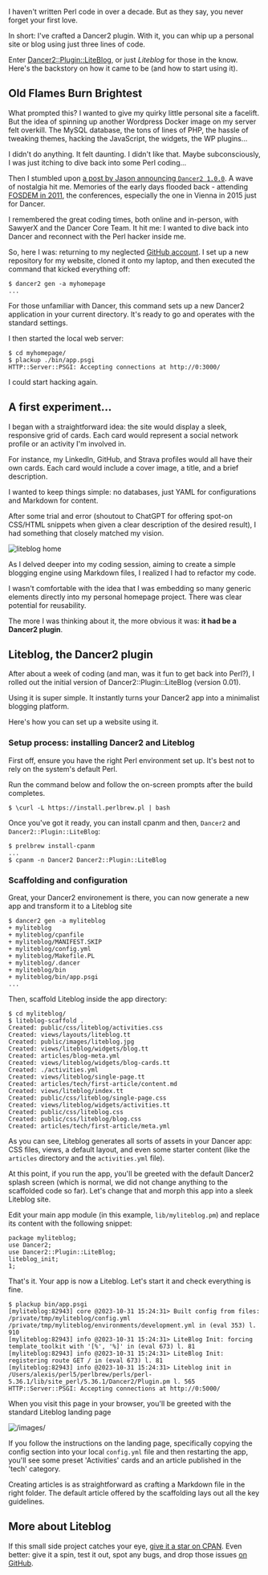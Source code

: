 I haven't written Perl code in over a decade. But as they say, you never forget
your first love.

In short: I've crafted a Dancer2 plugin. With it, you can whip up a personal
site or blog using just three lines of code.

Enter
[Dancer2::Plugin::LiteBlog](https://metacpan.org/pod/Dancer2::Plugin::LiteBlog),
or just *Liteblog* for those in the know. Here's the backstory on how it came to
be (and how to start using it).

## Old Flames Burn Brightest

What prompted this? I wanted to give my quirky little personal site a facelift.
But the idea of spinning up another Wordpress Docker image on my server felt
overkill. The MySQL database, the tons of lines of PHP, the
hassle of tweaking themes, hacking the JavaScript, the widgets, the WP plugins...

I didn't do anything. It felt daunting. I didn't like that. Maybe
subconsciously, I was just itching to dive back into some Perl coding...

Then I stumbled upon [a post by Jason announcing <code>Dancer2
1.0.0</code>](https://blogs.perl.org/users/jason_a_crome/2023/10/announcing-dancer2-100.html).
A wave of nostalgia hit me. Memories of the early days flooded back - attending
[FOSDEM in 2011](https://blogs.perl.org/users/sawyer_x/2011/02/fosdem-second-report---the-talks.html),
the conferences, especially the one in Vienna in 2015 just for Dancer. 

I remembered the great coding times, both online and in-person, with SawyerX and
the Dancer Core Team. It hit me: I wanted to dive back into Dancer and reconnect
with the Perl hacker inside me.

So, here I was: returning to my neglected [GitHub
account](https://github.com/sukria).  I set up a new repository for my website,
cloned it onto my laptop, and then executed the command that kicked everything
off:

<pre><code class="bash">$ dancer2 gen -a myhomepage
...</code></pre>

For those unfamiliar with Dancer, this command sets up a new Dancer2 application
in your current directory. It's ready to go and operates with the standard
settings.

I then started the local web server:

<pre><code class="bash">$ cd myhomepage/
$ plackup ./bin/app.psgi
HTTP::Server::PSGI: Accepting connections at http://0:3000/
</code></pre>

I could start hacking again.

## A first experiment…

I began with a straightforward idea: the site would display a sleek, responsive
grid of cards. Each card would represent a social network profile or an activity
I'm involved in.

For instance, my LinkedIn, GitHub, and Strava profiles would all have their own
cards. Each card would include a cover image, a title, and a brief description.

I wanted to keep things simple: no databases, just YAML for configurations and
Markdown for content.

After some trial and error (shoutout to ChatGPT for offering spot-on CSS/HTML
snippets when given a clear description of the desired result), I had something
that closely matched my vision.

![liteblog home](/images/liteblog-home.jpg)


As I delved deeper into my coding session, aiming to create a simple blogging
engine using Markdown files, I realized I had to refactor my code.

I wasn't comfortable with the idea that I was embedding so many generic elements
directly into my personal homepage project. There was clear potential for
reusability.

The more I was thinking about it, the more obvious it was: **it had be a Dancer2 plugin**.

## Liteblog, the Dancer2 plugin

After about a week of coding (and man, was it fun to get back into Perl?), I
rolled out the initial version of Dancer2::Plugin::LiteBlog (version 0.01).

Using it is super simple. It instantly turns your Dancer2 app into a minimalist
blogging platform. 

Here's how you can set up a website using it.

### Setup process: installing Dancer2 and Liteblog

First off, ensure you have the right Perl environment set up. It's best not to
rely on the system's default Perl.

Run the command below and follow the on-screen prompts after the build
completes.

<pre><code>$ \curl -L https://install.perlbrew.pl | bash</code></pre>

Once you've got it ready, you can install cpanm and then, <code>Dancer2</code> and
<code>Dancer2::Plugin::LiteBlog</code>:

<pre><code>$ prelbrew install-cpanm
...
$ cpanm -n Dancer2 Dancer2::Plugin::LiteBlog</code></pre>

### Scaffolding and configuration

Great, your Dancer2 environement is there, you can now generate a new app and
transform it to a Liteblog site

<pre><code>$ dancer2 gen -a myliteblog
+ myliteblog
+ myliteblog/cpanfile
+ myliteblog/MANIFEST.SKIP
+ myliteblog/config.yml
+ myliteblog/Makefile.PL
+ myliteblog/.dancer
+ myliteblog/bin
+ myliteblog/bin/app.psgi
...</code></pre>

Then, scaffold Liteblog inside the app directory:

<pre><code>$ cd myliteblog/
$ liteblog-scaffold . 
Created: public/css/liteblog/activities.css
Created: views/layouts/liteblog.tt
Created: public/images/liteblog.jpg
Created: views/liteblog/widgets/blog.tt
Created: articles/blog-meta.yml
Created: views/liteblog/widgets/blog-cards.tt
Created: ./activities.yml
Created: views/liteblog/single-page.tt
Created: articles/tech/first-article/content.md
Created: views/liteblog/index.tt
Created: public/css/liteblog/single-page.css
Created: views/liteblog/widgets/activities.tt
Created: public/css/liteblog.css
Created: public/css/liteblog/blog.css
Created: articles/tech/first-article/meta.yml</code></pre>

As you can see, Liteblog generates all sorts of assets in your Dancer app: CSS
files, views, a default layout, and even some starter content (like the
<code>articles</code> directory and the <code>activities.yml</code> file).

At this point, if you run the app, you'll be greeted with the default Dancer2
splash screen (which is normal, we did not change anything to the scaffolded
code so far). Let's change that and morph this app into a sleek Liteblog site.

Edit your main app module (in this example, <code>lib/myliteblog.pm</code>) and
replace its content with the following snippet:

<pre><code class="perl">package myliteblog;
use Dancer2;
use Dancer2::Plugin::LiteBlog;
liteblog_init;
1;
</code></pre>

That's it. Your app is now a Liteblog. Let's start it and check everything is
fine.

<pre><code>$ plackup bin/app.psgi
[myliteblog:82943] core @2023-10-31 15:24:31> Built config from files: /private/tmp/myliteblog/config.yml /private/tmp/myliteblog/environments/development.yml in (eval 353) l. 910
[myliteblog:82943] info @2023-10-31 15:24:31> LiteBlog Init: forcing template_toolkit with '[%', '%]' in (eval 673) l. 81
[myliteblog:82943] info @2023-10-31 15:24:31> LiteBlog Init: registering route GET / in (eval 673) l. 81
[myliteblog:82943] info @2023-10-31 15:24:31> Liteblog init in /Users/alexis/perl5/perlbrew/perls/perl-5.36.1/lib/site_perl/5.36.1/Dancer2/Plugin.pm l. 565
HTTP::Server::PSGI: Accepting connections at http://0:5000/
</code></pre>

When you visit this page in your browser, you'll be greeted with the standard
Liteblog landing page

![/images/](/images/liteblog-startup.jpg)

If you follow the instructions on the landing page, specifically copying the
config section into your local <code>config.yml</code> file and then restarting the app,
you'll see some preset 'Activities' cards and an article published in the 'tech'
category.

Creating articles is as straightforward as crafting a Markdown file in the right
folder. The default article offered by the scaffolding lays out all the key
guidelines.

## More about Liteblog

If this small side project catches your eye, [give it a star on
CPAN](https://metacpan.org/dist/Dancer2-Plugin-LiteBlog).  Even better: give it
a spin, test it out, spot any bugs, and drop those issues [on
GitHub](https://github.com/sukria/Dancer2-Plugin-LiteBlog).

